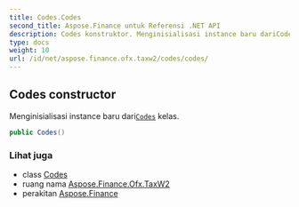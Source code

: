 ```yaml
---
title: Codes.Codes
second_title: Aspose.Finance untuk Referensi .NET API
description: Codes konstruktor. Menginisialisasi instance baru dariCodes kelas.
type: docs
weight: 10
url: /id/net/aspose.finance.ofx.taxw2/codes/codes/
---
```

## Codes constructor

Menginisialisasi instance baru dari[`Codes`](../) kelas.

```csharp
public Codes()
```

### Lihat juga

* class [Codes](../)
* ruang nama [Aspose.Finance.Ofx.TaxW2](../../codes/)
* perakitan [Aspose.Finance](../../../)


